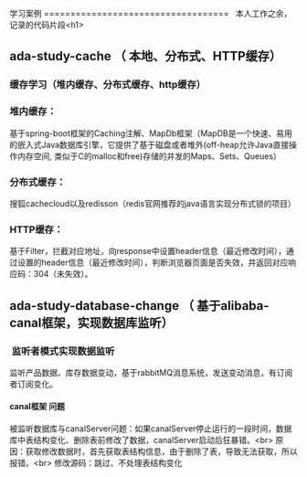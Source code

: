 学习案例
===================================  
  本人工作之余，记录的代码片段\<h1\>
    
ada-study-cache （ 本地、分布式、HTTP缓存） 
-----------------------------------   
###  缓存学习（堆内缓存、分布式缓存、http缓存）
  ### 堆内缓存：  
  基于spring-boot框架的Caching注解、MapDb框架（MapDB是一个快速、易用的嵌入式Java数据库引擎，它提供了基于磁盘或者堆外(off-heap允许Java直接操作内存空间, 类似于C的malloc和free)存储的并发的Maps、Sets、Queues）
  ### 分布式缓存：
  搜狐cachecloud以及redisson（redis官网推荐的java语言实现分布式锁的项目）
  ### HTTP缓存：  
  基于Filter，拦截对应地址，向response中设置header信息（最近修改时间），通过设置的header信息（最近修改时间），判断浏览器页面是否失效，并返回对应响应码：304（未失效）。
  
  
ada-study-database-change （ 基于alibaba-canal框架，实现数据库监听） 
-----------------------------------   
###  监听者模式实现数据监听
 监听产品数据、库存数据变动，基于rabbitMQ消息系统，发送变动消息，有订阅者订阅变化。
 #### canal框架 问题
 被监听数据库与canalServer问题：如果canalServer停止运行的一段时间，数据库中表结构变化、删除表前修改了数据，canalServer启动后狂暴错。\<br>
 原因：获取修改数据时，首先获取表结构信息，由于删除了表，导致无法获取，所以报错。\<br>
 修改源码：跳过、不处理表结构变化
  



